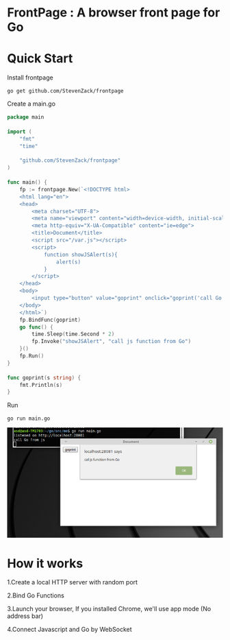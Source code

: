# FrontPage : A browser front page for Go

# Quick Start

Install frontpage
```shell
go get github.com/StevenZack/frontpage
```
Create a main.go
```go
package main

import (
	"fmt"
	"time"

	"github.com/StevenZack/frontpage"
)

func main() {
	fp := frontpage.New(`<!DOCTYPE html>
	<html lang="en">
	<head>
		<meta charset="UTF-8">
		<meta name="viewport" content="width=device-width, initial-scale=1.0">
		<meta http-equiv="X-UA-Compatible" content="ie=edge">
		<title>Document</title>
		<script src="/var.js"></script>
		<script>
			function showJSAlert(s){
				alert(s)
			}
		</script>
	</head>
	<body>
		<input type="button" value="goprint" onclick="goprint('call Go from js')">
	</body>
	</html>`)
	fp.BindFunc(goprint)
	go func() {
		time.Sleep(time.Second * 2)
		fp.Invoke("showJSAlert", "call js function from Go")
	}()
	fp.Run()
}

func goprint(s string) {
	fmt.Println(s)
}

```
Run
```shell
go run main.go
```

![screenshot](/res/get_started.png)

# How it works

1.Create a local HTTP server with random port

2.Bind Go Functions

3.Launch your browser, If you installed Chrome, we'll use app mode (No address bar)

4.Connect Javascript and Go by WebSocket

